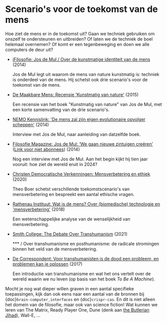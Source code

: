 # Scenario's voor de toekomst van de mens

Hoe ziet de mens er in de toekomst uit? Gaan we techniek gebruiken om onszelf te ondersteunen en uitbreiden? Of laten we de techniek de boel helemaal overnemen? Of komt er een tegenbeweging en doen we alle computers de deur uit?

- [iFilosofie: Jos de Mul / Over de kunstmatige identiteit van de mens](https://www.ifilosofie.nl/jos-de-mul-over-de-kunstmatige-identiteit-van-de-mens/) (2014)

  Jos de Mul legt uit waarom de mens van nature kunstmatig is: techniek is onderdeel van de mens. Hij schetst ook drie scenario's voor de toekomst van de mens.

- [De Maakbare Mens: Recensie 'Kunstmatig van nature'](https://www.demaakbaremens.org/recensie-kunstmatig-van-nature/) (2015)

  Een recensie van het boek "Kunstmatig van nature" van Jos de Mul, met een korte samenvatting van de drie scenario's.

- [NEMO Kennislink: 'De mens zal zijn eigen evolutionaire opvolger scheppen'](https://www.nemokennislink.nl/publicaties/de-mens-zal-zijn-eigen-evolutionaire-opvolger-scheppen/) (2014)

  Interview met Jos de Mul, naar aanleiding van datzelfde boek.

- [Filosofie Magazine: Jos de Mul: ‘We gaan nieuwe zintuigen creëren’](https://www.filosofie.nl/jos-de-mul-we-gaan-nieuwe-zintuigen-creeren/) ([Link voor niet abonnees](https://archive.is/eEEen)) (2014)

  Nog een interview met Jos de Mul. Aan het begin kijkt hij tien jaar vooruit: hoe ziet de wereld eruit in 2024?

- [Christen Democratische Verkenningen: Mensverbetering en ethiek](https://www.tijdschriftcdv.nl/inhoud/tijdschrift_artikel/CD-2014-1-92/Mensverbetering-en-ethiek) (2020)

  Theo Boer schetst verschillende toekomstscenario's van mensverbetering en bespreekt een aantal ethische vragen.

- [Rathenau Instituut: Wat is de mens? Over (biomedische) technologie en 'mensverbetering'](https://www.rathenau.nl/nl/gezondheid/wat-de-mens-over-biomedische-technologie-en-mensverbetering) (2018)

  Een wetenschappelijke analyse van de wenselijkheid van mensverbetering.

- [Smith College: The Debate Over Transhumanism](https://www.smith.edu/news-events/news/debate-over-transhumanism) (2021)

  \*\*\* / Over transhumanisme en posthumanisme: de radicale stromingen binnen het veld van de mensverbetering.

- [De Correspondent: Voor transhumanisten is de dood een probleem, en problemen kan je oplossen](https://decorrespondent.nl/4897/voor-transhumanisten-is-de-dood-een-probleem-en-problemen-kan-je-oplossen/7d93caac-dd45-0657-3e2c-87c6a12e7102) (2017)

  Een introductie van transhumanisme en wat het ons vertelt over de wereld waarin we nu leven (op basis van het boek *To Be A Machine*).

Mocht je nog wat dieper willen graven in een aantal specifieke toepassingen, kijk dan ook eens naar een aantal van de bronnen bij {doc}`brain-computer_interfaces` en {doc}`crispr-cas`. En dit is niet alleen het domein van de filosofie, maar ook van science fiction! Wat kunnen we leren van The Matrix, Ready Player One, Dune (denk aan [the Butlerian Jihad](https://gamerant.com/dune-the-butlerian-jihad/)), Wall-E, ...
